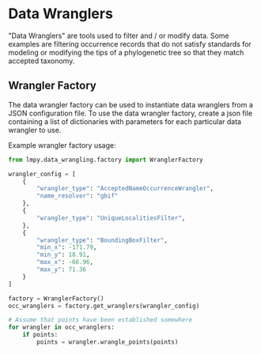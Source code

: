 # Data Wranglers

"Data Wranglers" are tools used to filter and / or modify data.  Some examples are filtering
occurrence records that do not satisfy standards for modeling or modifying the tips of a
phylogenetic tree so that they match accepted taxonomy.

## Wrangler Factory

The data wrangler factory can be used to instantiate data wranglers from a JSON configuration
file.  To use the data wrangler factory, create a json file containing a list of dictionaries
with parameters for each particular data wrangler to use.

Example wrangler factory usage:

```python
from lmpy.data_wrangling.factory import WranglerFactory

wrangler_config = [
    {
        "wrangler_type": "AcceptedNameOccurrenceWrangler",
        "name_resolver": "gbif"
    },
    {
        "wrangler_type": "UniqueLocalitiesFilter",
    },
    {
        "wrangler_type": "BoundingBoxFilter",
        "min_x": -171.79,
        "min_y": 18.91,
        "max_x": -66.96,
        "max_y": 71.36
    }
]

factory = WranglerFactory()
occ_wranglers = factory.get_wranglers(wrangler_config)

# Assume that points have been established somewhere
for wrangler in occ_wranglers:
    if points:
        points = wrangler.wrangle_points(points)
```

